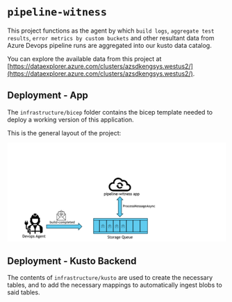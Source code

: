 # `pipeline-witness`

This project functions as the agent by which `build logs`, `aggregate test results`, `error metrics by custom buckets` and other resultant data from Azure Devops pipeline runs are aggregated into our kusto data catalog.

You can explore the available data from this project at [https://dataexplorer.azure.com/clusters/azsdkengsys.westus2/](https://dataexplorer.azure.com/clusters/azsdkengsys.westus2/).

## Deployment - App

The `infrastructure/bicep` folder contains the bicep template needed to deploy a working version of this application.

This is the general layout of the project:

![How this project is laid out and works](./imgs/arch.png "Layout")

## Deployment - Kusto Backend

The contents of `infrastructure/kusto` are used to create the necessary tables, and to add the necessary mappings to automatically ingest blobs to said tables.
